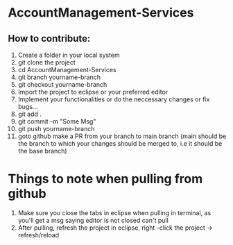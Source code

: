 # AccountManagement-Services

## How to contribute:
1. Create a folder in your local system
2. git clone the project
3. cd AccountManagement-Services
4. git branch yourname-branch
5. git checkout yourname-branch
6. Import the project to eclipse or your preferred editor
7. Implement your functionalities or do the neccessary changes or fix bugs... 
8. git add .
9. git commit -m "Some Msg"
10. git push <remote-name> yourname-branch
11. goto github make a PR from your branch to main branch (main should be the branch to which your changes should be merged to, i.e it should be the base branch)
  
  
# Things to note when pulling from github
1. Make sure you close the tabs in eclipse when pulling in terminal, as you'll get a msg saying editor is not closed can't pull
2. After pulling, refresh the project in eclipse, right -click the project -> refresh/reload
  
